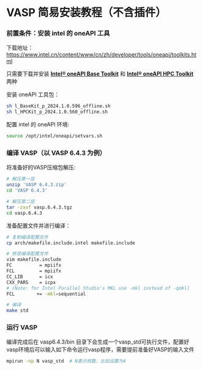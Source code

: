 # VASP 简易安装教程（不含插件）

### 前置条件：安装 intel 的 oneAPI 工具

下载地址：https://www.intel.cn/content/www/cn/zh/developer/tools/oneapi/toolkits.html

只需要下载并安装 [**Intel® oneAPI Base Toolkit**](https://www.intel.cn/content/www/cn/zh/developer/tools/oneapi/toolkits.html#base-kit) 和 [**Intel® oneAPI HPC Toolkit**](https://www.intel.cn/content/www/cn/zh/developer/tools/oneapi/toolkits.html#hpc-kit) 两种

安装 oneAPI 工具包：

```bash
sh l_BaseKit_p_2024.1.0.596_offline.sh
sh l_HPCKit_p_2024.1.0.560_offline.sh
```

配置 intel 的 oneAPI 环境:

```bash
source /opt/intel/oneapi/setvars.sh
```



### 编译 VASP（以 VASP 6.4.3 为例）

将准备好的VASP压缩包解压:

```bash
# 解压第一层
unzip 'VASP 6.4.3.zip'
cd 'VASP 6.4.3'

# 解压第二层
tar -zxvf vasp.6.4.3.tgz
cd vasp.6.4.3
```

准备配置文件并进行编译：

```bash
# 复制编译配置文件
cp arch/makefile.include.intel makefile.include

# 修改编译配置文件
vim makefile.include
FC          = mpiifx
FCL         = mpiifx
CC_LIB      = icx
CXX_PARS    = icpx
# (Note: for Intel Parallel Studio's MKL use -mkl instead of -qmkl)
FCL        += -mkl=sequential

# 编译
make std 
```



### 运行 VASP

编译完成后在 vasp6.4.3/bin 目录下会生成一个vasp_std可执行文件，配置好vasp环境后可以输入如下命令运行vasp程序，需要提前准备好VASP的输入文件

```bash
mpirun -np N vasp_std  # N表示核数，比如设置为4
```
